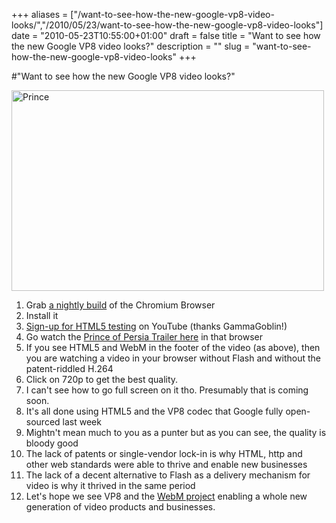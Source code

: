 +++
aliases = ["/want-to-see-how-the-new-google-vp8-video-looks/","/2010/05/23/want-to-see-how-the-new-google-vp8-video-looks"]
date = "2010-05-23T10:55:00+01:00"
draft = false
title = "Want to see how the new Google VP8 video looks?"
description = ""
slug = "want-to-see-how-the-new-google-vp8-video-looks"
+++

#"Want to see how the new Google VP8 video looks?"


 <p><div class='p_embed p_image_embed'>
<a href="http://getfile1.posterous.com/getfile/files.posterous.com/conoroneill/QJRSXk4ro9qUZIx3RRfNzqz5e2ofgeMM9qp1QFHFRC5gmfhp7MRmFT0jW7qs/prince.jpg"><img alt="Prince" height="321" src="http://getfile2.posterous.com/getfile/files.posterous.com/conoroneill/25wu3wCb4147ijkB3flWkTMPIX6C3jLGJecjYMcEsm5GQ14n76aL6tExURmq/prince.jpg.scaled.500.jpg" width="500" /></a>
</div>
</p>
<p></p>
<ol>
<li>Grab <a href="http://build.chromium.org/buildbot/snapshots/">a nightly build</a> of the Chromium Browser</li>
<li>Install it</li>
<li>
<a href="http://www.youtube.com/html5">Sign-up for HTML5 testing</a> on YouTube (thanks GammaGoblin!)</li>
<li>Go watch the <a href="http://www.youtube.com/watch?v=Z8EA7EbFX4k">Prince of Persia Trailer here</a> in that browser</li>
<li>If you see HTML5 and WebM in the footer of the video (as above), then you are watching a video in your browser without Flash and without the patent-riddled H.264</li>
<li>Click on 720p to get the best quality.</li>
<li> I can't see how to go full screen on it tho. Presumably that is coming soon.</li>
<li>It's all done using HTML5 and the VP8 codec that Google fully open-sourced last week</li>
<li>Mightn't mean much to you as a punter but as you can see, the quality is bloody good</li>
<li>The lack of patents or single-vendor lock-in is why HTML, http and other web standards were able to thrive and enable new businesses</li>
<li>The lack of a decent alternative to Flash as a delivery mechanism for video is why it thrived in the same period</li>
<li>Let's hope we see VP8 and the <a href="http://www.webmproject.org/users/">WebM project</a> enabling a whole new generation of video products and businesses.</li>
</ol>
 